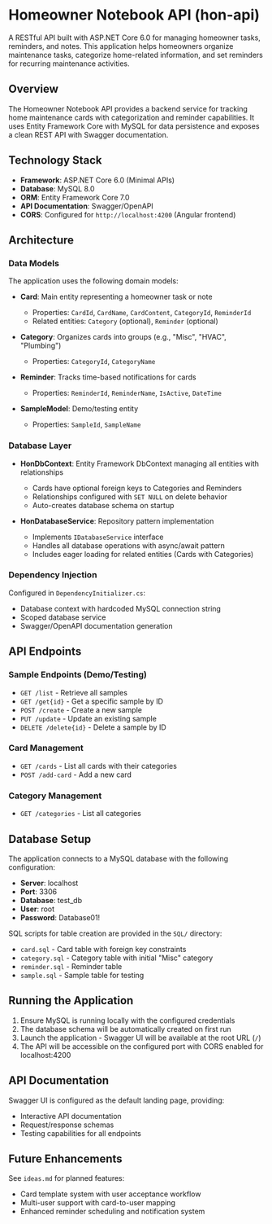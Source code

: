 # Homeowner Notebook API (hon-api)

A RESTful API built with ASP.NET Core 6.0 for managing homeowner tasks, reminders, and notes. This application helps homeowners organize maintenance tasks, categorize home-related information, and set reminders for recurring maintenance activities.

## Overview

The Homeowner Notebook API provides a backend service for tracking home maintenance cards with categorization and reminder capabilities. It uses Entity Framework Core with MySQL for data persistence and exposes a clean REST API with Swagger documentation.

## Technology Stack

- **Framework**: ASP.NET Core 6.0 (Minimal APIs)
- **Database**: MySQL 8.0
- **ORM**: Entity Framework Core 7.0
- **API Documentation**: Swagger/OpenAPI
- **CORS**: Configured for `http://localhost:4200` (Angular frontend)

## Architecture

### Data Models

The application uses the following domain models:

- **Card**: Main entity representing a homeowner task or note
  - Properties: `CardId`, `CardName`, `CardContent`, `CategoryId`, `ReminderId`
  - Related entities: `Category` (optional), `Reminder` (optional)

- **Category**: Organizes cards into groups (e.g., "Misc", "HVAC", "Plumbing")
  - Properties: `CategoryId`, `CategoryName`

- **Reminder**: Tracks time-based notifications for cards
  - Properties: `ReminderId`, `ReminderName`, `IsActive`, `DateTime`

- **SampleModel**: Demo/testing entity
  - Properties: `SampleId`, `SampleName`

### Database Layer

- **HonDbContext**: Entity Framework DbContext managing all entities with relationships
  - Cards have optional foreign keys to Categories and Reminders
  - Relationships configured with `SET NULL` on delete behavior
  - Auto-creates database schema on startup

- **HonDatabaseService**: Repository pattern implementation
  - Implements `IDatabaseService` interface
  - Handles all database operations with async/await pattern
  - Includes eager loading for related entities (Cards with Categories)

### Dependency Injection

Configured in `DependencyInitializer.cs`:
- Database context with hardcoded MySQL connection string
- Scoped database service
- Swagger/OpenAPI documentation generation

## API Endpoints

### Sample Endpoints (Demo/Testing)
- `GET /list` - Retrieve all samples
- `GET /get{id}` - Get a specific sample by ID
- `POST /create` - Create a new sample
- `PUT /update` - Update an existing sample
- `DELETE /delete{id}` - Delete a sample by ID

### Card Management
- `GET /cards` - List all cards with their categories
- `POST /add-card` - Add a new card

### Category Management
- `GET /categories` - List all categories

## Database Setup

The application connects to a MySQL database with the following configuration:
- **Server**: localhost
- **Port**: 3306
- **Database**: test_db
- **User**: root
- **Password**: Database01!

SQL scripts for table creation are provided in the `SQL/` directory:
- `card.sql` - Card table with foreign key constraints
- `category.sql` - Category table with initial "Misc" category
- `reminder.sql` - Reminder table
- `sample.sql` - Sample table for testing

## Running the Application

1. Ensure MySQL is running locally with the configured credentials
2. The database schema will be automatically created on first run
3. Launch the application - Swagger UI will be available at the root URL (`/`)
4. The API will be accessible on the configured port with CORS enabled for localhost:4200

## API Documentation

Swagger UI is configured as the default landing page, providing:
- Interactive API documentation
- Request/response schemas
- Testing capabilities for all endpoints

## Future Enhancements

See `ideas.md` for planned features:
- Card template system with user acceptance workflow
- Multi-user support with card-to-user mapping
- Enhanced reminder scheduling and notification system
